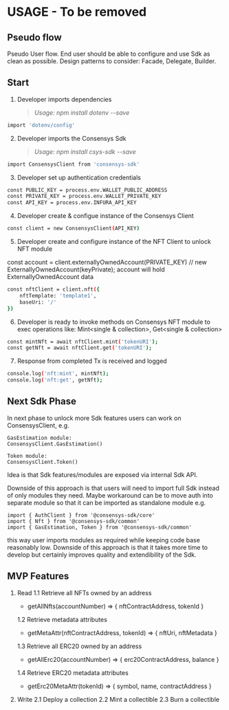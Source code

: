 # USAGE - To be removed


## Pseudo flow

Pseudo User flow.
End user should be able to configure and use Sdk as clean as possible.
Design patterns to consider: Facade, Delegate, Builder.


## Start


1. Developer imports dependencies
    > *Usage: npm install dotenv --save*

```sh
import 'dotenv/config'
```

2. Developer imports the Consensys Sdk
    > *Usage: npm install csys-sdk --save*

```sh
import ConsensysClient from 'consensys-sdk'
```

3. Developer set up authentication credentials

```sh
const PUBLIC_KEY = process.env.WALLET_PUBLIC_ADDRESS
const PRIVATE_KEY = process.env.WALLET_PRIVATE_KEY
const API_KEY = process.env.INFURA_API_KEY
```

4. Developer create & configue instance of the Consensys Client

```sh
const client = new ConsensysClient(API_KEY)
```
5. Developer create and configure instance of the NFT Client to unlock NFT module

const account = client.externallyOwnedAccount(PRIVATE_KEY)
// new ExternallyOwnedAccount(keyPrivate);
account will hold ExternallyOwnedAccount data



```sh
const nftClient = client.nft({
    nftTemplate: 'template1',
    baseUri: '/'
})
```

6. Developer is ready to invoke methods on Consensys NFT module to exec operations like: Mint<single & collection>, Get<single & collection>

```sh
const mintNft = await nftClient.mint('tokenURI');
const getNft = await nftClient.get('tokenURI');
```

7. Response from completed Tx is received and logged

```sh
console.log('nft:mint', mintNft);
console.log('nft:get', getNft);
```


## Next Sdk Phase

In next phase to unlock more Sdk features users can work on ConsensysClient,
e.g.

    GasEstimation module:
    ConsensysClient.GasEstimation()

    Token module:
    ConsensysClient.Token()


Idea is that Sdk features/modules are exposed via internal Sdk API.

Downside of this approach is that users will need to import full Sdk instead of only modules they need.
Maybe workaround can be to move auth into separate module so that it can be imported as standalone module
e.g.


    import { AuthClient } from '@consensys-sdk/core'
    import { Nft } from '@consensys-sdk/common'
    import { GasEstimation, Token } from '@consensys-sdk/common'


this way user imports modules as required while keeping code base reasonably low.
Downside of this approach is that it takes more time to develop but certainly improves quality and extendibility of the Sdk.


## MVP Features

1. Read
    1.1 Retrieve all NFTs owned by an address
    - getAllNfts(accountNumber) => { nftContractAddress, tokenId }

    1.2 Retrieve metadata attributes
    - getMetaAttr(nftContractAddress, tokenId) => { nftUri, nftMetadata }

    1.3 Retrieve all ERC20 owned by an address
    - getAllErc20(accountNumber) => { erc20ContractAddress, balance }

    1.4 Retrieve ERC20 metadata attributes
    - getErc20MetaAttr(tokenId) => { symbol, name, contractAddress }

2. Write
    2.1 Deploy a collection
    2.2 Mint a collectible
    2.3 Burn a collectible
